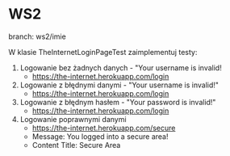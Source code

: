 # WS2
branch: ws2/imie

W klasie TheInternetLoginPageTest zaimplementuj testy:
1. Logowanie bez żadnych danych - "Your username is invalid!
    - https://the-internet.herokuapp.com/login
2. Logowanie z błędnymi danymi - "Your username is invalid!"
    - https://the-internet.herokuapp.com/login
3. Logowanie z błędnym hasłem - "Your password is invalid!"
    - https://the-internet.herokuapp.com/login
4. Logowanie poprawnymi danymi
    - https://the-internet.herokuapp.com/secure
    - Message: You logged into a secure area!
    - Content Title: Secure Area